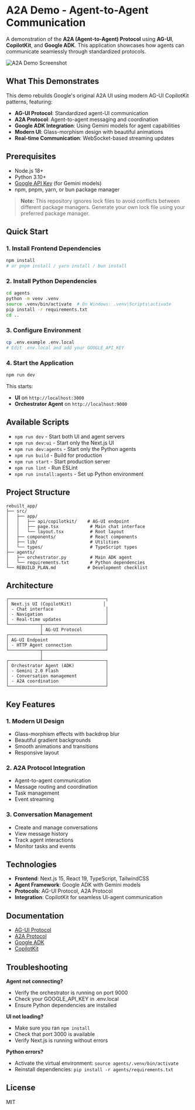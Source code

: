 # A2A Demo - Agent-to-Agent Communication

A demonstration of the **A2A (Agent-to-Agent) Protocol** using **AG-UI**, **CopilotKit**, and **Google ADK**. This application showcases how agents can communicate seamlessly through standardized protocols.

![A2A Demo Screenshot](demo.png)

## What This Demonstrates

This demo rebuilds Google's original A2A UI using modern AG-UI CopilotKit patterns, featuring:

- **AG-UI Protocol**: Standardized agent-UI communication
- **A2A Protocol**: Agent-to-agent messaging and coordination
- **Google ADK Integration**: Using Gemini models for agent capabilities
- **Modern UI**: Glass-morphism design with beautiful animations
- **Real-time Communication**: WebSocket-based streaming updates

## Prerequisites

- Node.js 18+
- Python 3.10+
- [Google API Key](https://aistudio.google.com/app/apikey) (for Gemini models)
- npm, pnpm, yarn, or bun package manager

> **Note:** This repository ignores lock files to avoid conflicts between different package managers. Generate your own lock file using your preferred package manager.

## Quick Start

### 1. Install Frontend Dependencies

```bash
npm install
# or pnpm install / yarn install / bun install
```

### 2. Install Python Dependencies

```bash
cd agents
python -m venv .venv
source .venv/bin/activate  # On Windows: .venv\Scripts\activate
pip install -r requirements.txt
cd ..
```

### 3. Configure Environment

```bash
cp .env.example .env.local
# Edit .env.local and add your GOOGLE_API_KEY
```

### 4. Start the Application

```bash
npm run dev
```

This starts:
- **UI** on `http://localhost:3000`
- **Orchestrator Agent** on `http://localhost:9000`

## Available Scripts

- `npm run dev` - Start both UI and agent servers
- `npm run dev:ui` - Start only the Next.js UI
- `npm run dev:agents` - Start only the Python agents
- `npm run build` - Build for production
- `npm run start` - Start production server
- `npm run lint` - Run ESLint
- `npm run install:agents` - Set up Python environment

## Project Structure

```
rebuilt_app/
├── src/
│   ├── app/
│   │   ├── api/copilotkit/    # AG-UI endpoint
│   │   ├── page.tsx            # Main chat interface
│   │   └── layout.tsx          # Root layout
│   ├── components/             # React components
│   ├── lib/                    # Utilities
│   └── types/                  # TypeScript types
├── agents/
│   ├── orchestrator.py         # Main ADK agent
│   └── requirements.txt        # Python dependencies
└── REBUILD_PLAN.md            # Development checklist
```

## Architecture

```
┌─────────────────────────────────────┐
│ Next.js UI (CopilotKit)            │
│ - Chat interface                    │
│ - Navigation                        │
│ - Real-time updates                 │
└────────────┬────────────────────────┘
             │ AG-UI Protocol
┌────────────┴────────────────────────┐
│ AG-UI Endpoint                      │
│ - HTTP Agent connection             │
└────────────┬────────────────────────┘
             │
┌────────────┴────────────────────────┐
│ Orchestrator Agent (ADK)            │
│ - Gemini 2.0 Flash                  │
│ - Conversation management           │
│ - A2A coordination                  │
└─────────────────────────────────────┘
```

## Key Features

### 1. Modern UI Design
- Glass-morphism effects with backdrop blur
- Beautiful gradient backgrounds
- Smooth animations and transitions
- Responsive layout

### 2. A2A Protocol Integration
- Agent-to-agent communication
- Message routing and coordination
- Task management
- Event streaming

### 3. Conversation Management
- Create and manage conversations
- View message history
- Track agent interactions
- Monitor tasks and events

## Technologies

- **Frontend**: Next.js 15, React 19, TypeScript, TailwindCSS
- **Agent Framework**: Google ADK with Gemini models
- **Protocols**: AG-UI Protocol, A2A Protocol
- **Integration**: CopilotKit for seamless UI-agent communication

## Documentation

- [AG-UI Protocol](https://docs.ag-ui.com)
- [A2A Protocol](https://github.com/agent-matrix/a2a)
- [Google ADK](https://google.github.io/adk-docs/)
- [CopilotKit](https://docs.copilotkit.ai)

## Troubleshooting

**Agent not connecting?**
- Verify the orchestrator is running on port 9000
- Check your GOOGLE_API_KEY in .env.local
- Ensure Python dependencies are installed

**UI not loading?**
- Make sure you ran `npm install`
- Check that port 3000 is available
- Verify Next.js is running without errors

**Python errors?**
- Activate the virtual environment: `source agents/.venv/bin/activate`
- Reinstall dependencies: `pip install -r agents/requirements.txt`

## License

MIT
